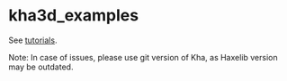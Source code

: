 # kha3d_examples
See [tutorials](https://github.com/luboslenco/kha3d_examples/wiki).

Note: In case of issues, please use git version of Kha, as Haxelib version may be outdated.
